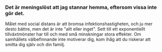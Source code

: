 ### Det är meningslöst att jag stannar hemma, eftersom vissa inte gör det.

Målet med social distans är att bromsa infektionshastigheten, och ju mer desto bättre, men det är inte "allt eller inget". Sett till ett exponentiellt tillväxtmönster har till och med små minskningar stora effekter. Om samhällets välbefinnande inte motiverar dig, kom ihåg att du riskerar att smitta dig själv och din familj.
